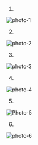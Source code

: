1.
![photo-1](https://user-images.githubusercontent.com/69668143/163792790-fb03ee93-7980-4118-b896-32b52295a111.png)

2.
![photo-2](https://user-images.githubusercontent.com/69668143/163792810-64275a3d-21b6-4bfe-8212-5a889591ed64.png)

3.
![photo-3](https://user-images.githubusercontent.com/69668143/163792907-b3b0a3db-0784-4fde-8a66-5830f57e3fac.png)

4.
![photo-4](https://user-images.githubusercontent.com/69668143/163792937-57e8af34-2ee7-486d-ac16-5cb916c5455b.png)

5.
![Photo-5](https://user-images.githubusercontent.com/69668143/163792957-9853e8c8-5dbc-4098-b372-66a232a28a2c.png)

6.
![photo-6](https://user-images.githubusercontent.com/69668143/163792972-2451b2da-0b41-497a-8ea3-084476314f70.png)
